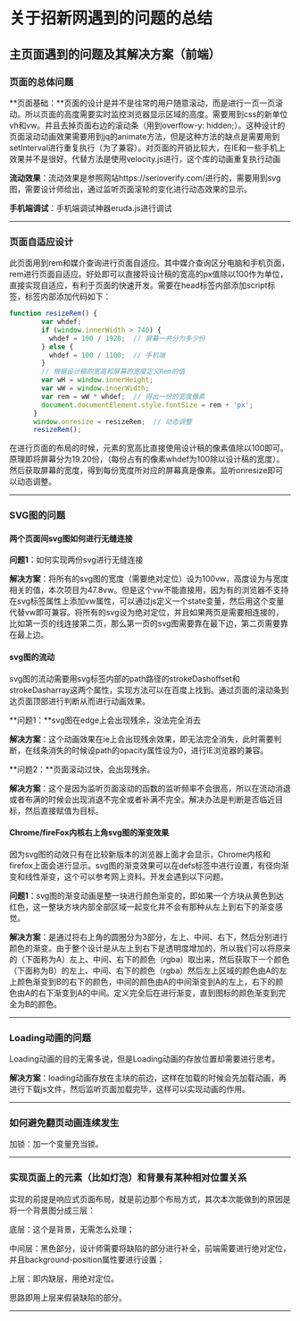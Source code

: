 # 关于招新网遇到的问题的总结

## 主页面遇到的问题及其解决方案（前端）

### 页面的总体问题

**页面基础：**页面的设计是并不是往常的用户随意滚动，而是进行一页一页滚动。所以页面的高度需要实时监控浏览器显示区域的高度。需要用到css的新单位vh和vw。并且去掉页面右边的滚动条（用到overflow-y: hidden;）。这种设计的页面滚动动画效果需要用到jq的animate方法，但是这种方法的缺点是需要用到setInterval进行重复执行（为了兼容）。对页面的开销比较大，在IE和一些手机上效果并不是很好。代替方法是使用velocity.js进行，这个库的动画重复执行动画

**流动效果**：流动效果是参照网站https://serioverify.com/进行的，需要用到svg图，需要设计师给出，通过监听页面滚轮的变化进行动态效果的显示。

**手机端调试**：手机端调试神器eruda.js进行调试

****

### 页面自适应设计

此页面用到rem和媒介查询进行页面自适应。其中媒介查询区分电脑和手机页面，rem进行页面自适应。好处即可以直接将设计稿的宽高的px值除以100作为单位，直接实现自适应，有利于页面的快速开发。需要在head标签内部添加script标签，标签内部添加代码如下：

```JavaScript
function resizeRem() {
        var whdef;
        if (window.innerWidth > 740) {
          whdef = 100 / 1920;  // 屏幕一共分为多少份
        } else {
          whdef = 100 / 1100;  // 手机端
        }
        // 根据设计稿的宽高和屏幕的宽度定义Rem的值
        var wH = window.innerHeight;
        var wW = window.innerWidth;
        var rem = wW * whdef;  // 得出一份的宽度像素
        document.documentElement.style.fontSize = rem + 'px';
      }
      window.onresize = resizeRem;  // 动态调整
      resizeRem();
```

在进行页面的布局的时候，元素的宽高比直接使用设计稿的像素值除以100即可。原理即将屏幕分为19.20份，（每份占有的像素whdef为100除以设计稿的宽度）。然后获取屏幕的宽度，得到每份宽度所对应的屏幕真是像素。监听onresize即可以动态调整。

****

### SVG图的问题

#### 两个页面间svg图如何进行无缝连接

**问题1**：如何实现两份svg进行无缝连接

**解决方案**：将所有的svg图的宽度（需要绝对定位）设为100vw，高度设为与宽度相关的值，本次项目为47.8vw。但是这个vw不能直接用，因为有的浏览器不支持在svg标签属性上添加vw属性，可以通过js定义一个state变量，然后用这个变量代替vw即可兼容。将所有的svg设为绝对定位，并且如果两页是需要相连接的，比如第一页的线连接第二页，那么第一页的svg图需要靠在最下边，第二页需要靠在最上边。

#### svg图的流动

svg图的流动需要用svg标签内部的path路径的strokeDashoffset和strokeDasharray这两个属性，实现方法可以在百度上找到。通过页面的滚动条到达页面顶部进行判断从而进行动画效果。

**问题1：**svg图在edge上会出现残余，没法完全消去

**解决方案**：这个动画效果在ie上会出现残余效果，即无法完全消失，此时需要判断，在线条消失的时候设path的opacity属性设为0，进行IE浏览器的兼容。

**问题2：**页面滚动过快，会出现残余。

**解决方案**：这个是因为监听页面滚动的函数的监听频率不会很高，所以在流动消退或者布满的时候会出现消退不完全或者补满不完全。解决办法是判断是否临近目标，然后直接赋值为目标。

#### Chrome/fireFox内核右上角svg图的渐变效果

因为svg图的动效只有在比较新版本的浏览器上面才会显示，Chrome内核和firefox上面会进行显示。svg图的渐变效果可以在defs标签中进行设置，有径向渐变和线性渐变，这个可以参考网上资料。开发会遇到以下问题。

**问题1**：svg图的渐变动画是整一块进行颜色渐变的，即如果一个方块从黄色到达红色，这一整块方块内部全部区域一起变化并不会有那种从左上到右下的渐变感觉。

**解决方案**：是通过将右上角的圆圈分为3部分，左上、中间、右下，然后分别进行颜色的渐变。由于整个设计是从左上到右下是透明度增加的，所以我们可以将原来的（下面称为A）左上、中间、右下的颜色（rgba）取出来，然后获取下一个颜色（下面称为B）的左上、中间、右下的颜色（rgba）然后左上区域的颜色由A的左上颜色渐变到B的右下的颜色，中间的颜色由A的中间渐变到A的左上，右下的颜色由A的右下渐变到A的中间。定义完全后在进行渐变，直到图标的颜色渐变到完全为B的颜色。

****

### Loading动画的问题

Loading动画的目的无需多说，但是Loading动画的存放位置却需要进行思考。

**解决方案**：loading动画存放在主块的前边，这样在加载的时候会先加载动画，再进行下载js文件，然后监听页面加载完毕，这样可以实现动画的作用。

****

### 如何避免翻页动画连续发生

加锁：加一个变量充当锁。

****

### 实现页面上的元素（比如灯泡）和背景有某种相对位置关系

实现的前提是响应式页面布局，就是前边那个布局方式，其次本次能做到的原因是将一个背景图分成三层：

底层：这个是背景，无需怎么处理；

中间层：黑色部分，设计师需要将缺陷的部分进行补全，前端需要进行绝对定位，并且background-position属性要进行设置；

上层：即内缺层，用绝对定位。

思路即用上层来假装缺陷的部分。

****

